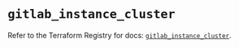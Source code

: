 # `gitlab_instance_cluster`

Refer to the Terraform Registry for docs: [`gitlab_instance_cluster`](https://registry.terraform.io/providers/gitlabhq/gitlab/16.8.0/docs/resources/instance_cluster).

